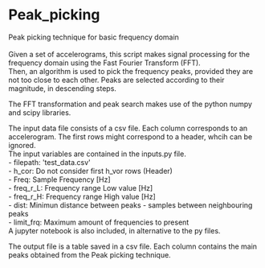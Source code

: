 # Peak_picking
Peak picking technique for basic frequency domain<br>
<br>
Given a set of accelerograms, this script makes signal processing for the frequency domain using the Fast Fourier Transform (FFT).<br>
Then, an algorithm is used to pick the frequency peaks, provided they are not too close to each other. Peaks are selected according to their magnitude, in descending steps.<br>

The FFT transformation and peak search makes use of the python numpy and scipy libraries.<br>

The input data file consists of a csv file. Each column corresponds to an accelerogram. The first rows might correspond to a header, whcih can be ignored.<br>
The input variables are contained in the inputs.py file.<br>
    - filepath: 'test_data.csv'<br>
    - h_cor: Do not consider first h_vor rows (Header)<br>
    - Freq: Sample Frequency [Hz]<br>
    - freq_r_L: Frequency range Low value [Hz]<br>
    - freq_r_H: Frequency range High value [Hz]<br>
    - dist: Minimun distance between peaks - samples between neighbouring peaks<br>
    - limit_frq: Maximum amount of frequencies to present<br>
A jupyter notebook is also included, in alternative to the py files.

The output file is a table saved in a csv file. Each  column contains the main peaks obtained from the Peak picking technique.<br> 
